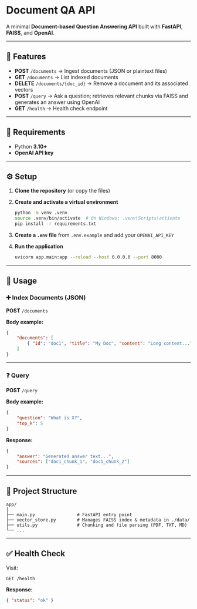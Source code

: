 # Document QA API

A minimal **Document-based Question Answering API** built with **FastAPI**, **FAISS**, and **OpenAI**.

---

## 🚀 Features

-   **POST** `/documents` → Ingest documents (JSON or plaintext files)
-   **GET** `/documents` → List indexed documents
-   **DELETE** `/documents/{doc_id}` → Remove a document and its associated vectors
-   **POST** `/query` → Ask a question; retrieves relevant chunks via FAISS and generates an answer using OpenAI
-   **GET** `/health` → Health check endpoint

---

## 🧩 Requirements

-   Python **3.10+**
-   **OpenAI API key**

---

## ⚙️ Setup

1. **Clone the repository** (or copy the files)

2. **Create and activate a virtual environment**

    ```bash
    python -m venv .venv
    source .venv/bin/activate  # On Windows: .venv\Scripts\activate
    pip install -r requirements.txt
    ```

3. **Create a `.env` file** from `.env.example` and add your `OPENAI_API_KEY`

4. **Run the application**

    ```bash
    uvicorn app.main:app --reload --host 0.0.0.0 --port 8000
    ```

---

## 📄 Usage

### ➕ Index Documents (JSON)

**POST** `/documents`

**Body example:**

```json
{
	"documents": [
		{ "id": "doc1", "title": "My Doc", "content": "Long content..." }
	]
}
```

---

### ❓ Query

**POST** `/query`

**Body example:**

```json
{
	"question": "What is X?",
	"top_k": 5
}
```

**Response:**

```json
{
	"answer": "Generated answer text...",
	"sources": ["doc1_chunk_1", "doc1_chunk_2"]
}
```

---

## 📁 Project Structure

```
app/
│
├── main.py                # FastAPI entry point
├── vector_store.py        # Manages FAISS index & metadata in ./data/
├── utils.py               # Chunking and file parsing (PDF, TXT, MD)
└── ...
```

---

## ✅ Health Check

Visit:

```
GET /health
```

**Response:**

```json
{ "status": "ok" }
```

```

```

```

```
